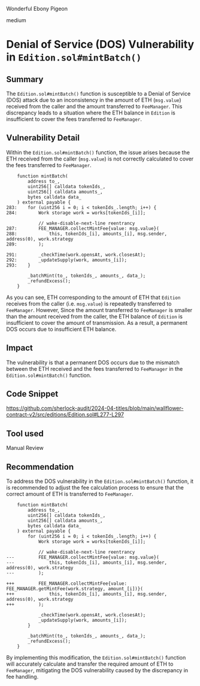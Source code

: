 Wonderful Ebony Pigeon

medium

# Denial of Service (DOS) Vulnerability in `Edition.sol#mintBatch()`

## Summary
The `Edition.sol#mintBatch()` function is susceptible to a Denial of Service (DOS) attack due to an inconsistency in the amount of ETH (`msg.value`) received from the caller and the amount transferred to `FeeManager`. 
This discrepancy leads to a situation where the ETH balance in `Edition` is insufficient to cover the fees transferred to `FeeManager`.
## Vulnerability Detail
Within the `Edition.sol#mintBatch()` function, the issue arises because the ETH received from the caller (`msg.value`) is not correctly calculated to cover the fees transferred to `FeeManager`.
```solidity
    function mintBatch(
        address to_,
        uint256[] calldata tokenIds_,
        uint256[] calldata amounts_,
        bytes calldata data_
    ) external payable {
283:    for (uint256 i = 0; i < tokenIds_.length; i++) {
284:        Work storage work = works[tokenIds_[i]];

            // wake-disable-next-line reentrancy
287:        FEE_MANAGER.collectMintFee{value: msg.value}(
288:            this, tokenIds_[i], amounts_[i], msg.sender, address(0), work.strategy
289:        );

291:        _checkTime(work.opensAt, work.closesAt);
292:        _updateSupply(work, amounts_[i]);
293:    }

        _batchMint(to_, tokenIds_, amounts_, data_);
        _refundExcess();
    }
```
As you can see, ETH corresponding to the amount of ETH that `Edition` receives from the caller (i.e. `msg.value`) is repeatedly transferred to `FeeManager`.
However, Since the amount transferred to `FeeManager` is smaller than the amount received from the caller, the ETH balance of `Edition` is insufficient to cover the amount of transmission.
As a result, a permanent DOS occurs due to insufficient ETH balance.
## Impact
The vulnerability  is that a permanent DOS occurs due to the mismatch between the ETH received and the fees transferred to `FeeManager` in the `Edition.sol#mintBatch()` function.
## Code Snippet
https://github.com/sherlock-audit/2024-04-titles/blob/main/wallflower-contract-v2/src/editions/Edition.sol#L277-L297
## Tool used

Manual Review

## Recommendation
To address the DOS vulnerability in the `Edition.sol#mintBatch()` function, it is recommended to adjust the fee calculation process to ensure that the correct amount of ETH is transferred to `FeeManager`.
```solidity
    function mintBatch(
        address to_,
        uint256[] calldata tokenIds_,
        uint256[] calldata amounts_,
        bytes calldata data_
    ) external payable {
        for (uint256 i = 0; i < tokenIds_.length; i++) {
            Work storage work = works[tokenIds_[i]];

            // wake-disable-next-line reentrancy
---         FEE_MANAGER.collectMintFee{value: msg.value}(
---             this, tokenIds_[i], amounts_[i], msg.sender, address(0), work.strategy
---         );

+++         FEE_MANAGER.collectMintFee{value: FEE_MANAGER.getMintFee(work.strategy, amount_[i])}(
+++             this, tokenIds_[i], amounts_[i], msg.sender, address(0), work.strategy
+++         );

            _checkTime(work.opensAt, work.closesAt);
            _updateSupply(work, amounts_[i]);
        }

        _batchMint(to_, tokenIds_, amounts_, data_);
        _refundExcess();
    }
```
By implementing this modification, the `Edition.sol#mintBatch()` function will accurately calculate and transfer the required amount of ETH to `FeeManager`, mitigating the DOS vulnerability caused by the discrepancy in fee handling.